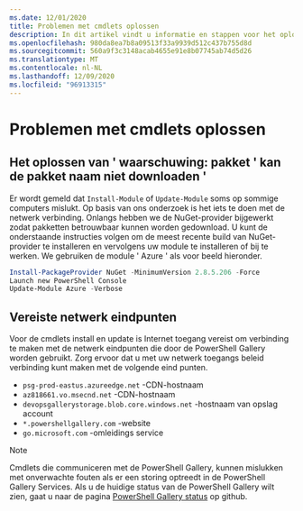 ```yaml
---
ms.date: 12/01/2020
title: Problemen met cmdlets oplossen
description: In dit artikel vindt u informatie en stappen voor het oplossen van problemen met behulp van de PowerShell Gallery
ms.openlocfilehash: 980da8ea7b8a09513f33a9939d512c437b755d8d
ms.sourcegitcommit: 560a9f3c3148acab4655e91e8b07745ab74d5d26
ms.translationtype: MT
ms.contentlocale: nl-NL
ms.lasthandoff: 12/09/2020
ms.locfileid: "96913315"
---
```

# <a name="troubleshooting-cmdlets"></a>Problemen met cmdlets oplossen

## <a name="how-to-resolve-warning-package-your-package-name-failed-to-download-issue"></a>Het oplossen van ' waarschuwing: pakket ' kan de pakket naam niet downloaden '

Er wordt gemeld dat `Install-Module` of `Update-Module` soms op sommige computers mislukt. Op basis van ons onderzoek is het iets te doen met de netwerk verbinding. Onlangs hebben we de NuGet-provider bijgewerkt zodat pakketten betrouwbaar kunnen worden gedownload. U kunt de onderstaande instructies volgen om de meest recente build van NuGet-provider te installeren en vervolgens uw module te installeren of bij te werken. We gebruiken de module ' Azure ' als voor beeld hieronder.

```powershell
Install-PackageProvider NuGet -MinimumVersion 2.8.5.206 -Force
Launch new PowerShell Console
Update-Module Azure -Verbose
```

## <a name="required-network-endpoints"></a>Vereiste netwerk eindpunten

Voor de cmdlets install en update is Internet toegang vereist om verbinding te maken met de netwerk eindpunten die door de PowerShell Gallery worden gebruikt. Zorg ervoor dat u met uw netwerk toegangs beleid verbinding kunt maken met de volgende eind punten.

- `psg-prod-eastus.azureedge.net` -CDN-hostnaam
- `az818661.vo.msecnd.net` -CDN-hostnaam
- `devopsgallerystorage.blob.core.windows.net` -hostnaam van opslag account
- `*.powershellgallery.com` -website
- `go.microsoft.com` -omleidings service

> [!NOTE]
> Cmdlets die communiceren met de PowerShell Gallery, kunnen mislukken met onverwachte fouten als er een storing optreedt in de PowerShell Gallery Services. Als u de huidige status van de PowerShell Gallery wilt zien, gaat u naar de pagina [PowerShell Gallery status](https://github.com/PowerShell/PowerShellGallery/blob/master/psgallery_status.md) op github.
